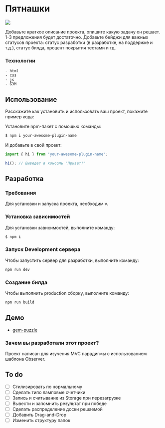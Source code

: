 # Пятнашки 

![](https://img.shields.io/badge/-%D0%92%20%D1%80%D0%B0%D0%B7%D1%80%D0%B0%D0%B1%D0%BE%D1%82%D0%BA%D0%B5-003f5c)

Добавьте краткое описание проекта, опишите какую задачу он решает. 1-3 предложения будет достаточно. Добавьте бейджи для важных статусов проекта: статус разработки (в разработке, на поддержке и т.д.), статус билда, процент покрытия тестами и тд.

### Технологии
    - html
    - css
    - js
    - БЭМ

## Использование
Расскажите как установить и использовать ваш проект, покажите пример кода:

Установите npm-пакет с помощью команды:
```sh
$ npm i your-awesome-plugin-name
```

И добавьте в свой проект:
```typescript
import { hi } from "your-awesome-plugin-name";

hi(); // Выведет в консоль "Привет!"
```

## Разработка

### Требования
Для установки и запуска проекта, необходим []() v.

### Установка зависимостей
Для установки зависимостей, выполните команду:
```sh
$ npm i
```

### Запуск Development сервера
Чтобы запустить сервер для разработки, выполните команду:
```sh
npm run dev 
```

### Создание билда
Чтобы выполнить production сборку, выполните команду: 
```sh
npm run build
```

## Демо

* [gem-puzzle](https://dv-loginov.github.io/gem-puzzle/)


### Зачем вы разработали этот проект?
Проект написан для изучения MVC парадигмы с использованием шаблона Observer.

## To do
- [ ] Стилизировать по нормальному
- [ ] Сделать типо ламповые счетчики 
- [ ] Запись и считывание из Storage при перезагрузке
- [ ] Вывести и запомнить результат при победе
- [ ] Сделать распределение доски решаемой
- [ ] Добавить Drag-and-Drop
- [ ] Изменить структуру папок